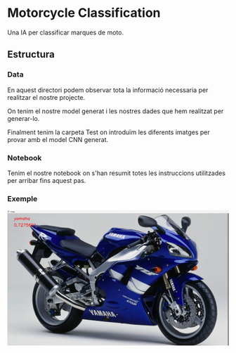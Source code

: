# Motorcycle Classification

Una IA per classificar marques de moto.

## Estructura

### Data 

En aquest directori podem observar tota la informació necessaria per realitzar el nostre projecte.

On tenim el nostre model generat i les nostres dades que hem realitzat per generar-lo.

Finalment tenim la carpeta Test on introduïm les diferents imatges per provar amb el model CNN generat.

### Notebook

Tenim el nostre notebook on s'han resumit totes les instruccions utilitzades per arribar fins aquest pas.

### Exemple

![Exemple de classificacio](example.png)
